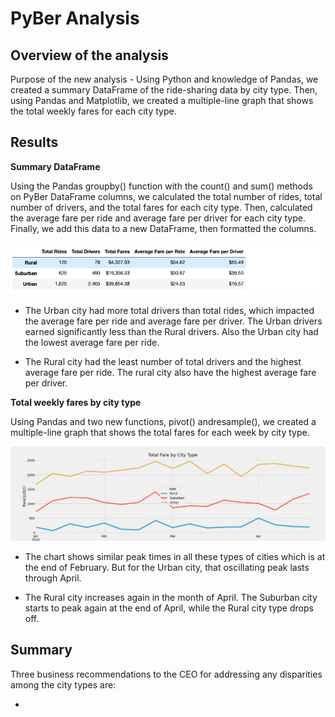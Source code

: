 # PyBer Analysis

## Overview of the analysis

Purpose of the new analysis - Using Python and knowledge of Pandas, we created a summary DataFrame of the ride-sharing data by city type. Then, using Pandas and Matplotlib, we created a multiple-line graph that shows the total weekly fares for each city type.

## Results

**Summary DataFrame**

Using the Pandas groupby() function with the count() and sum() methods on PyBer DataFrame columns, we calculated the total number of rides, total number of drivers, and the total fares for each city type. Then, calculated the average fare per ride and average fare per driver for each city type. Finally, we add this data to a new DataFrame, then formatted the columns.

![summary DataFrame ](Resources/Summary%20dataframe.png)

- The Urban city had more total drivers than total rides, which impacted the average fare per ride and average fare per driver. The Urban drivers earned significantly less than the Rural drivers. Also the Urban city had the lowest average fare per ride.

- The Rural city had the least number of total drivers and the highest average fare per ride. The rural city also have the highest average fare per driver.

**Total weekly fares by city type**

Using Pandas and two new functions, pivot() andresample(), we created a multiple-line graph that shows the total fares for each week by city type.

![Total weekly fares by city type](analysis/PyBer_fare_summary.png)

- The chart shows similar peak times in all these types of cities which is at the end of February. But for the Urban city, that oscillating peak lasts through April.

- The Rural city increases again in the month of April. The Suburban city starts to peak again at the end of April, while the Rural city type drops off.

## Summary

Three business recommendations to the CEO for addressing any disparities among the city types are:

-
